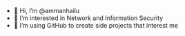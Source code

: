 - 👋 Hi, I’m @ammanhailu
- 👀 I’m interested in Network and Information Security
- 🌱 I’m using GitHub to create side projects that interest me
